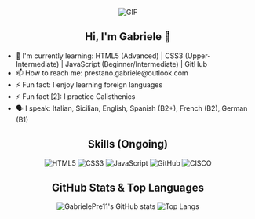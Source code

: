 <div align="center">
  
![GIF](https://media0.giphy.com/media/v1.Y2lkPTc5MGI3NjExcGsxNm84aG42aWU3OXlrcHVneWVmYmR4ZjdydDZ3ZXRjNzB2bWx4NCZlcD12MV9pbnRlcm5hbF9naWZfYnlfaWQmY3Q9Zw/4L2iGQ26ppzt7LT25o/giphy.gif)

## Hi, I'm Gabriele 👋
</div>

<ul>
  <li>🌱 I'm currently learning: HTML5 (Advanced) | CSS3 (Upper-Intermediate) | JavaScript (Beginner/Intermediate) | GitHub</li>
  <li>📫 How to reach me: prestano.gabriele@outlook.com</li>
  <li>⚡ Fun fact: I enjoy learning foreign languages</li>
  <li>⚡ Fun fact [2]: I practice Calisthenics</li>
  <li>🗣️ I speak: Italian, Sicilian, English, Spanish (B2+), French (B2), German (B1)</li>
</ul>

<div align=center>
<h2>Skills (Ongoing)</h2>

![HTML5](https://img.shields.io/badge/html5-%23E34F26.svg?style=for-the-badge&logo=html5&logoColor=white)
![CSS3](https://img.shields.io/badge/css3-%231572B6.svg?style=for-the-badge&logo=css3&logoColor=white)
![JavaScript](https://img.shields.io/badge/javascript-%23323330.svg?style=for-the-badge&logo=javascript&logoColor=%23F7DF1E)
![GitHub](https://img.shields.io/badge/github-%23121011.svg?style=for-the-badge&logo=github&logoColor=white)
![CISCO](https://img.shields.io/badge/Cisco-1ba0e2?style=for-the-badge&logo=cisco&logoColor=white)

## GitHub Stats & Top Languages

![GabrielePre11's GitHub stats](https://github-readme-stats.vercel.app/api?username=GabrielePre11&show_icons=true&count_private=true&hide=prs&theme=dark) ![Top Langs](https://github-readme-stats.vercel.app/api/top-langs/?username=GabrielePre11&layout=compact&theme=dark)

<!--
**GabrielePre11/GabrielePre11** is a ✨ _special_ ✨ repository because its `README.md` (this file) appears on your GitHub profile.
-->
